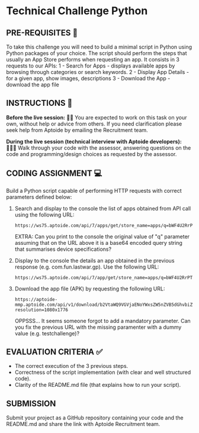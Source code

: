 # Technical Challenge Python

## PRE-REQUISITES 📝
To take this challenge you will need to build a minimal script in Python using Python packages of your choice. 
The script should perform the steps that usually an App Store performs when requesting an app. It consists in 3 requests to our APIs:
1 - Search for Apps - displays available apps by browsing through categories or search keywords.
2 - Display App Details - for a given app, show images, descriptions
3 - Download the App - download the app file

## INSTRUCTIONS 📃

**Before the live session:** 👨‍💻
You are expected to work on this task on your own, without help or advice from others. If you need clarification please seek help from Aptoide by emailing the Recruitment team.

**During the live session (technical interview with Aptoide developers):** 🫱‍🫲🏾
Walk through your code with the assessor, answering questions on the code and programming/design choices as requested by the assessor.

## CODING ASSIGNMENT 💻
Build a Python script capable of performing HTTP requests with correct parameters defined below:
1. Search and display to the console the list of apps obtained from API call using the following URL:
   ```
   https://ws75.aptoide.com/api/7/apps/get/store_name=apps/q=bWF4U2RrPTE5Jm1heFNjcmVlbj1ub3JtYWwmbWF4R2xlcz0yLjA/group_name=games/limit=10/offset=0/mature=false
   ```
   EXTRA: Can you print to the console the original value of "q" parameter assuming that on the URL above it is a base64 encoded query string that summarises device specifications?

2. Display to the console the details an app obtained in the previous response (e.g. com.fun.lastwar.gp). Use the following URL:
   ```
   https://ws75.aptoide.com/api/7/app/get/store_name=apps/q=bWF4U2RrPTE5Jm1heFNjcmVlbj1ub3JtYWwmbWF4R2xlcz0yLjA/package_name=com.fun.lastwar.gp/language=pt_PT/
   ```
 
3. Download the app file (APK) by requesting the following URL:
   ```
   https://aptoide-mmp.aptoide.com/api/v1/download/b2VtaWQ9VGVjaENoYWxsZW5nZVB5dGhvbiZwYWNrYWdlX25hbWU9Y29tLmZ1bi5sYXN0d2FyLmdwJnJlZGlyZWN0X3VybD1odHRwczovL3Bvb2wuYXBrLmFwdG9pZGUuY29tL2FwcHMvY29tLWZ1bi1sYXN0d2FyLWdwLTk5OTk5LTY2NjEyOTMwLWE3MThmOWZlMjE5OGM1Y2EyYzIwMmUwNDYzZTVkZDk1LmFwaw==?resolution=1080x1776
   ```
   OPPSSS... It seems someone forgot to add a mandatory parameter. Can you fix the previous URL with the missing paramenter with a dummy value (e.g. testchallenge)?


## EVALUATION CRITERIA ✅
- The correct execution of the 3 previous steps.
- Correctness of the script implementation (with clear and well structured code).
- Clarity of the README.md file (that explains how to run your script).

## SUBMISSION
Submit your project as a GitHub repository containing your code and the README.md and share the link with Aptoide Recruitment team.